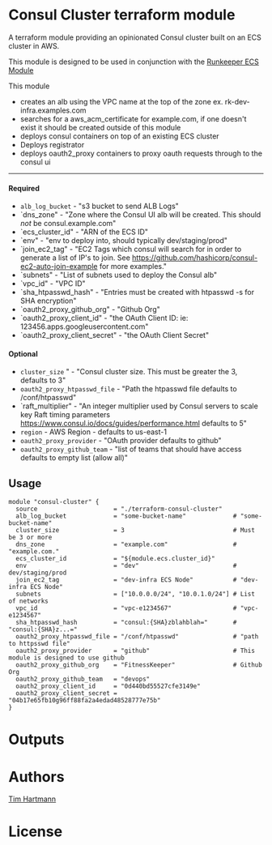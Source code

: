 Consul Cluster terraform module
===========

A terraform module providing an opinionated Consul cluster built on an ECS cluster in AWS.

This module is designed to be used in conjunction with the [Runkeeper ECS Module](https://github.com/FitnessKeeper/terraform-ecs)


This module

- creates an alb using the VPC name at the top of the zone ex. rk-dev-infra.examples.com
- searches for a aws_acm_certificate for example.com, if one doesn't exist it should be created outside of this module
- deploys consul containers on top of an existing ECS cluster
- Deploys registrator
- deploys oauth2_proxy containers to proxy oauth requests through to the consul ui


----------------------
#### Required
- `alb_log_bucket` - "s3 bucket to send ALB Logs"
- `dns_zone" - "Zone where the Consul UI alb will be created. This should *not* be consul.example.com"
- `ecs_cluster_id" - "ARN of the ECS ID"
- `env" - "env to deploy into, should typically dev/staging/prod"
- `join_ec2_tag" - "EC2 Tags which consul will search for in order to generate a list of IP's to join. See https://github.com/hashicorp/consul-ec2-auto-join-example for more examples."
- `subnets" - "List of subnets used to deploy the Consul alb"
- `vpc_id"  - "VPC ID"
- `sha_htpasswd_hash" - "Entries must be created with htpasswd -s for SHA encryption"
- `oauth2_proxy_github_org" - "Github Org"
- `oauth2_proxy_client_id" - "the OAuth Client ID: ie: 123456.apps.googleusercontent.com"
- `oauth2_proxy_client_secret" - "the OAuth Client Secret"

#### Optional

- `cluster_size` " - "Consul cluster size. This must be greater the 3, defaults to 3"
- `oauth2_proxy_htpasswd_file` - "Path the htpasswd file defaults to /conf/htpasswd"
- `raft_multiplier" - "An integer multiplier used by Consul servers to scale key Raft timing parameters https://www.consul.io/docs/guides/performance.html defaults to 5"
- `region` - AWS Region - defaults to us-east-1
- `oauth2_proxy_provider` - "OAuth provider defaults to github"
- `oauth2_proxy_github_team` - "list of teams that should have access defaults to empty list (allow all)"

Usage
-----

```hcl
module "consul-cluster" {
  source                     = "./terraform-consul-cluster"
  alb_log_bucket             = "some-bucket-name"             # "some-bucket-name"
  cluster_size               = 3                              # Must be 3 or more
  dns_zone                   = "example.com"                  # "example.com."
  ecs_cluster_id             = "${module.ecs.cluster_id}"
  env                        = "dev"                          # dev/staging/prod
  join_ec2_tag               = "dev-infra ECS Node"           # "dev-infra ECS Node"
  subnets                    = ["10.0.0.0/24", "10.0.1.0/24"] # List of networks
  vpc_id                     = "vpc-e1234567"                 # "vpc-e1234567"
  sha_htpasswd_hash          = "consul:{SHA}zblahblah="       # "consul:{SHA}z...="
  oauth2_proxy_htpasswd_file = "/conf/htpasswd"               # "path to httpsswd file"
  oauth2_proxy_provider      = "github"                       # This module is designed to use github
  oauth2_proxy_github_org    = "FitnessKeeper"                # Github Org
  oauth2_proxy_github_team   = "devops"
  oauth2_proxy_client_id     = "0d440bd55527cfe3149e"
  oauth2_proxy_client_secret = "04b17e65fb10g96ff88fa2a4edad48528777e75b"
}

```

Outputs
=======


Authors
=======

[Tim Hartmann](https://github.com/tfhartmann)

License
=======
